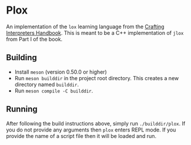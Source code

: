 # Plox
An implementation of the `lox` learning language from the [Crafting Interpreters Handbook](https://www.craftinginterpreters.com).
This is meant to be a C++ implementation of `jlox` from Part I of the book.

## Building
* Install `meson` (version 0.50.0 or higher)
* Run `meson builddir` in the project root directory. This creates a new directory named `builddir`.
* Run `meson compile -C builddir`. 

## Running
After following the build instructions above, simply run `./builddir/plox`. If you do not 
provide any arguments then `plox` enters REPL mode. If you provide the name of a script
file then it will be loaded and run.
